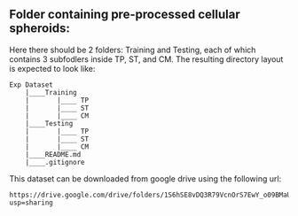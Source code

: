 ## Folder containing pre-processed cellular spheroids: 
Here there should be 2 folders: Training and Testing, each of which contains 3 subfodlers inside TP, ST, and CM. The resulting directory layout is expected to look like:
```
Exp Dataset
    |____Training
    |       |____ TP
    |       |____ ST
    |       |____ CM
    |____Testing
    |       |____ TP
    |       |____ ST
    |       |____ CM
    |____README.md
    |____.gitignore
```
This dataset can be downloaded from google drive using the following url:
```
https://drive.google.com/drive/folders/1S6hSE8vDQ3R79VcnOrS7EwY_o09BMaUM?usp=sharing
```